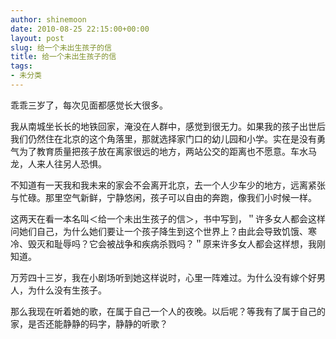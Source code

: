```yaml
---
author: shinemoon
date: 2010-08-25 22:15:00+00:00
layout: post
slug: 给一个未出生孩子的信
title: 给一个未出生孩子的信
tags:
- 未分类
---
```


乖乖三岁了，每次见面都感觉长大很多。  
  
我从南城坐长长的地铁回家，淹没在人群中，感觉到很无力。如果我的孩子出世后我们仍然住在北京的这个角落里，那就选择家门口的幼儿园和小学。实在是没有勇气为了教育质量把孩子放在离家很远的地方，两站公交的距离也不愿意。车水马龙，人来人往另人恐惧。  
  
不知道有一天我和我未来的家会不会离开北京，去一个人少车少的地方，远离紧张与忙碌。那里空气新鲜，宁静悠闲，孩子可以自由的奔跑，像我们小时候一样。  
  
这两天在看一本名叫＜给一个未出生孩子的信＞，书中写到，＂许多女人都会这样问她们自己，为什么她们要让一个孩子降生到这个世界上？由此会导致饥饿、寒冷、毁灭和耻辱吗？它会被战争和疾病杀戮吗？＂原来许多女人都会这样想，我刚知道。  
  
万芳四十三岁，我在小剧场听到她这样说时，心里一阵难过。为什么没有嫁个好男人，为什么没有生孩子。  
  
那么我现在听着她的歌，在属于自己一个人的夜晚。以后呢？等我有了属于自己的家，是否还能静静的码字，静静的听歌？
